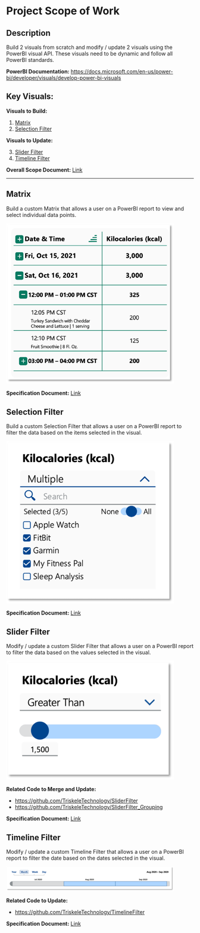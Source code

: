 # Project Scope of Work

## Description
Build 2 visuals from scratch and modify / update 2 visuals using the PowerBI visual API. These visuals need to be dynamic and follow all PowerBI standards.

**PowerBI Documentation:** https://docs.microsoft.com/en-us/power-bi/developer/visuals/develop-power-bi-visuals

## Key Visuals:

**Visuals to Build:**

1. [Matrix](https://github.com/TriskeleTechnology/Project-CustomPowerBIVisuals/blob/main/README.md#matrix)
2. [Selection Filter](https://github.com/TriskeleTechnology/Project-CustomPowerBIVisuals/main/README.md#selection-filter)

**Visuals to Update:**

3. [Slider Filter](https://github.com/TriskeleTechnology/Project-CustomPowerBIVisuals/main/README.md#slider-filter)
4. [Timeline Filter](https://github.com/TriskeleTechnology/Project-CustomPowerBIVisuals/main/README.md#timeline-filter)

**Overall Scope Document:** [Link](CustomTypeScriptVisuals_ScopeofWork.pdf) 

---

## Matrix 

Build a custom Matrix that allows a user on a PowerBI report to view and select individual data points.

<p align="left">
  <img src="Screenshots/Matrix.png" width="450" title="Matrix Screenshot">
</p>

**Specification Document:** [Link](Matrix.pdf)


## Selection Filter

Build a custom Selection Filter that allows a user on a PowerBI report to filter the data based on the items selected in the visual.

<p align="left">
  <img src="Screenshots/SelectionFilter.png" width="450" title="Selection Filter Screenshot">
</p>

**Specification Document:** [Link](SelectionFilter.pdf)


## Slider Filter

Modify / update a custom Slider Filter that allows a user on a PowerBI report to filter the data based on the values selected in the visual.

<p align="left">
  <img src="Screenshots/SliderFilter.png" width="450" title="Selection Filter Screenshot">
</p>

**Related Code to Merge and Update:**
- https://github.com/TriskeleTechnology/SliderFilter
- https://github.com/TriskeleTechnology/SliderFilter_Grouping


**Specification Document:** [Link](SliderFilter.pdf)


## Timeline Filter

Modify / update a custom Timeline Filter that allows a user on a PowerBI report to filter the date based on the dates selected in the visual.

<p align="left">
  <img src="Screenshots/TimelineFilter.png" width="450" title="Selection Filter Screenshot">
</p>

**Related Code to Update:** 
- https://github.com/TriskeleTechnology/TimelineFilter


**Specification Document:** [Link](TimelineFilter.pdf)




